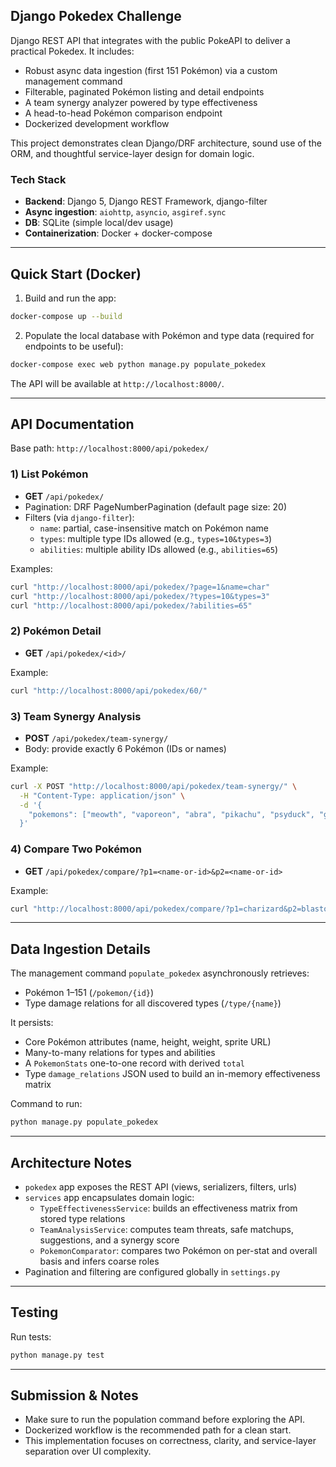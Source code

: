 ## Django Pokedex Challenge

Django REST API that integrates with the public PokeAPI to deliver a practical Pokedex. It includes:

- Robust async data ingestion (first 151 Pokémon) via a custom management command
- Filterable, paginated Pokémon listing and detail endpoints
- A team synergy analyzer powered by type effectiveness
- A head-to-head Pokémon comparison endpoint
- Dockerized development workflow

This project demonstrates clean Django/DRF architecture, sound use of the ORM, and thoughtful service-layer design for domain logic.

### Tech Stack
- **Backend**: Django 5, Django REST Framework, django-filter
- **Async ingestion**: `aiohttp`, `asyncio`, `asgiref.sync`
- **DB**: SQLite (simple local/dev usage)
- **Containerization**: Docker + docker-compose

---

## Quick Start (Docker)

1) Build and run the app:

```bash
docker-compose up --build
```

2) Populate the local database with Pokémon and type data (required for endpoints to be useful):

```bash
docker-compose exec web python manage.py populate_pokedex
```

The API will be available at `http://localhost:8000/`.

---

## API Documentation

Base path: `http://localhost:8000/api/pokedex/`

### 1) List Pokémon
- **GET** `/api/pokedex/`
- Pagination: DRF PageNumberPagination (default page size: 20)
- Filters (via `django-filter`):
  - `name`: partial, case-insensitive match on Pokémon name
  - `types`: multiple type IDs allowed (e.g., `types=10&types=3`)
  - `abilities`: multiple ability IDs allowed (e.g., `abilities=65`)

Examples:

```bash
curl "http://localhost:8000/api/pokedex/?page=1&name=char"
curl "http://localhost:8000/api/pokedex/?types=10&types=3"
curl "http://localhost:8000/api/pokedex/?abilities=65"
```


### 2) Pokémon Detail
- **GET** `/api/pokedex/<id>/`

Example:
```bash
curl "http://localhost:8000/api/pokedex/60/"

```

### 3) Team Synergy Analysis
- **POST** `/api/pokedex/team-synergy/`
- Body: provide exactly 6 Pokémon (IDs or names)

Example:
```bash
curl -X POST "http://localhost:8000/api/pokedex/team-synergy/" \
  -H "Content-Type: application/json" \
  -d '{
    "pokemons": ["meowth", "vaporeon", "abra", "pikachu", "psyduck", "golduck"]
  }'
```

### 4) Compare Two Pokémon
- **GET** `/api/pokedex/compare/?p1=<name-or-id>&p2=<name-or-id>`

Example:
```bash
curl "http://localhost:8000/api/pokedex/compare/?p1=charizard&p2=blastoise"
```

---

## Data Ingestion Details

The management command `populate_pokedex` asynchronously retrieves:

- Pokémon 1–151 (`/pokemon/{id}`)
- Type damage relations for all discovered types (`/type/{name}`)

It persists:
- Core Pokémon attributes (name, height, weight, sprite URL)
- Many-to-many relations for types and abilities
- A `PokemonStats` one-to-one record with derived `total`
- Type `damage_relations` JSON used to build an in-memory effectiveness matrix

Command to run:
```bash
python manage.py populate_pokedex
```

---

## Architecture Notes

- `pokedex` app exposes the REST API (views, serializers, filters, urls)
- `services` app encapsulates domain logic:
  - `TypeEffectivenessService`: builds an effectiveness matrix from stored type relations
  - `TeamAnalysisService`: computes team threats, safe matchups, suggestions, and a synergy score
  - `PokemonComparator`: compares two Pokémon on per-stat and overall basis and infers coarse roles
- Pagination and filtering are configured globally in `settings.py`

---

## Testing

Run tests:
```bash
python manage.py test
```

---

## Submission & Notes

- Make sure to run the population command before exploring the API.
- Dockerized workflow is the recommended path for a clean start.
- This implementation focuses on correctness, clarity, and service-layer separation over UI complexity.


